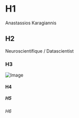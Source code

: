 # H1
Anastassios Karagiannis
## H2
Neuroscientifique / Datascientist
### H3
![Image]()
#### H4


##### H5
###### H6